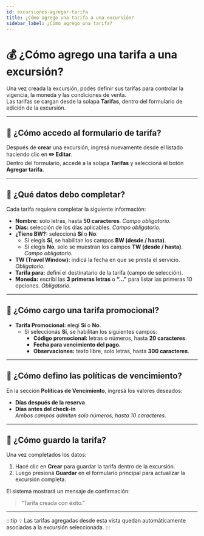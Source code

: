 ```yaml
---
id: excursiones-agregar-tarifa
title: ¿Cómo agrego una tarifa a una excursión?
sidebar_label: ¿Cómo agrego una tarifa?
---
```


# 💰 ¿Cómo agrego una tarifa a una excursión?

Una vez creada la excursión, podés definir sus tarifas para controlar la vigencia, la moneda y las condiciones de venta.  
Las tarifas se cargan desde la solapa **Tarifas**, dentro del formulario de edición de la excursión.

---

## 🚪 ¿Cómo accedo al formulario de tarifa?

Después de **crear** una excursión, ingresá nuevamente desde el listado haciendo clic en **✏️ Editar**.  
Dentro del formulario, accedé a la solapa **Tarifas** y seleccioná el botón **Agregar tarifa**.

---

## 🧾 ¿Qué datos debo completar?

Cada tarifa requiere completar la siguiente información:

- **Nombre:** solo letras, hasta **50 caracteres**. _Campo obligatorio._  
- **Días:** selección de los días aplicables. _Campo obligatorio._  
- **¿Tiene BW?:** seleccioná **Sí** o **No**.  
  - Si elegís **Sí**, se habilitan los campos **BW (desde / hasta)**.  
  - Si elegís **No**, solo se muestran los campos **TW (desde / hasta)**.  
  _Campo obligatorio._  
- **TW (Travel Window):** indicá la fecha en que se presta el servicio. _Obligatorio._  
- **Tarifa para:** definí el destinatario de la tarifa (campo de selección).  
- **Moneda:** escribí las **3 primeras letras** o **“...”** para listar las primeras 10 opciones. _Obligatorio._  

---

## 💸 ¿Cómo cargo una tarifa promocional?

- **Tarifa Promocional:** elegí **Sí** o **No**.  
  - Si seleccionás **Sí**, se habilitan los siguientes campos:  
    - **Código promocional:** letras o números, hasta **20 caracteres**.  
    - **Fecha para vencimiento del pago.**  
    - **Observaciones:** texto libre, solo letras, hasta **300 caracteres**.  

---

## 📅 ¿Cómo defino las políticas de vencimiento?

En la sección **Políticas de Vencimiento**, ingresá los valores deseados:

- **Días después de la reserva**  
- **Días antes del check-in**  
_Ambos campos admiten solo números, hasta 10 caracteres._

---

## 💾 ¿Cómo guardo la tarifa?

Una vez completados los datos:

1. Hacé clic en **Crear** para guardar la tarifa dentro de la excursión.  
2. Luego presioná **Guardar** en el formulario principal para actualizar la excursión completa.

El sistema mostrará un mensaje de confirmación:

> “Tarifa creada con éxito.”

---

:::tip
💡 Las tarifas agregadas desde esta vista quedan automáticamente asociadas a la excursión seleccionada.
:::
